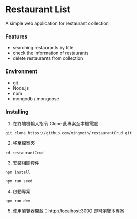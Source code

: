 # Restaurant List
A simple web application for restaurant collection

### Features
- searching restaurants by title
- check the information of restaurants
- delete restaurants from collection

### Environment
- git
- Node.js
- npm
- mongodb / mongoose

### Installing
1. 在終端機輸入指令 Clone 此專案至本機電腦
```
git clone https://github.com/mingmoth/restaurantCrud.git
```
2. 移至檔案夾
```
cd restaurantCrud
```
3. 安裝相關套件
```
npm install
```
```
npm run seed
```
4. 啟動專案
```
npm run dev
```
5. 使用瀏覽器開啟：http://localhost:3000 即可瀏覽本專案
